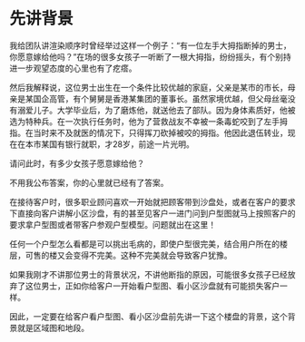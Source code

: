 # 先讲背景

我给团队讲渲染顺序时曾经举过这样一个例子：“有一位左手大拇指断掉的男士，你愿意嫁给他吗？”在场的很多女孩子一听断了一根大拇指，纷纷摇头，有个别持进一步观望态度的心里也有了疙瘩。 

然后我解释说，这位男士出生在一个条件比较优越的家庭，父亲是某市的市长，母亲是某国企高管，有个舅舅是香港某集团的董事长。虽然家境优越，但父母丝毫没有溺爱儿子。大学毕业后，为了磨炼他，就送他去了部队。因为身体素质好，他被选为特种兵。在一次执行任务时，他为了营救战友不幸被一条毒蛇咬到了左手拇指。在当时来不及就医的情况下，只得挥刀砍掉被咬的拇指。他因此退伍转业，现在在本市某国有银行就职，才28岁，前途一片光明。 

请问此时，有多少女孩子愿意嫁给他？ 

不用我公布答案，你的心里就已经有了答案。 

在接待客户时，很多职业顾问喜欢一开始就把顾客带到沙盘处，或者在客户的要求下直接向客户讲解小区沙盘，有的甚至见客户一进门问到户型图就马上按照客户的要求拿户型图或者带客户参观户型模型。问题就出在这里！ 

任何一个户型怎么看都是可以挑出毛病的，即使户型很完美，结合用户所在的楼层，可售的楼又会变得不完美。这种不完美就会导致客户犹豫。 

如果我刚才不讲那位男士的背景状况，不讲他断指的原因，可能很多女孩子已经放弃了这位男士，正如你给客户一开始看户型图、看小区沙盘就有可能损失客户一样。 

因此，一定要在给客户看户型图、看小区沙盘前先讲一下这个楼盘的背景，这个背景就是区域图和地段。
